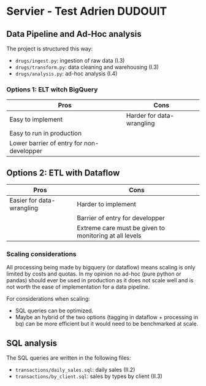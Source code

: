 # Servier - Test Adrien DUDOUIT

## Data Pipeline and Ad-Hoc analysis

The project is structured this way:

- `drugs/ingest.py`: ingestion of raw data (I.3)
- `drugs/transform.py`: data cleaning and warehousing (I.3)
- `drugs/analysis.py`: ad-hoc analysis (I.4)

### Options 1: ELT witch BigQuery

| Pros                                       | Cons                       |
|--------------------------------------------|----------------------------|
| Easy to implement                          | Harder for data-wrangling  |
| Easy to run in production                  |                            |
| Lower barrier of entry for non-developper  |                            |

## Options 2: ETL with Dataflow

| Pros                      | Cons                                                   |
|---------------------------|--------------------------------------------------------|
| Easier for data-wrangling | Harder to implement                                    |
|                           | Barrier of entry for developper                        |
|                           | Extreme care must be given to monitoring at all levels |

### Scaling considerations

All processing being made by bigquery (or dataflow) means scaling is only limited by costs and
quotas. In my opinion no ad-hoc (pure python or pandas) should ever be used in production as it
does not scale well and is not worth the ease of implementation for a data pipeline.

For considerations when scaling:

- SQL queries can be optimized.
- Maybe an hybrid of the two options (tagging in dataflow + processing in bq) can be more efficient
  but it would need to be benchmarked at scale.

## SQL analysis

The SQL queries are written in the following files:

- `transactions/daily_sales.sql`: daily sales (II.2)
- `transactions/by_client.sql`: sales by types by client (II.3)

